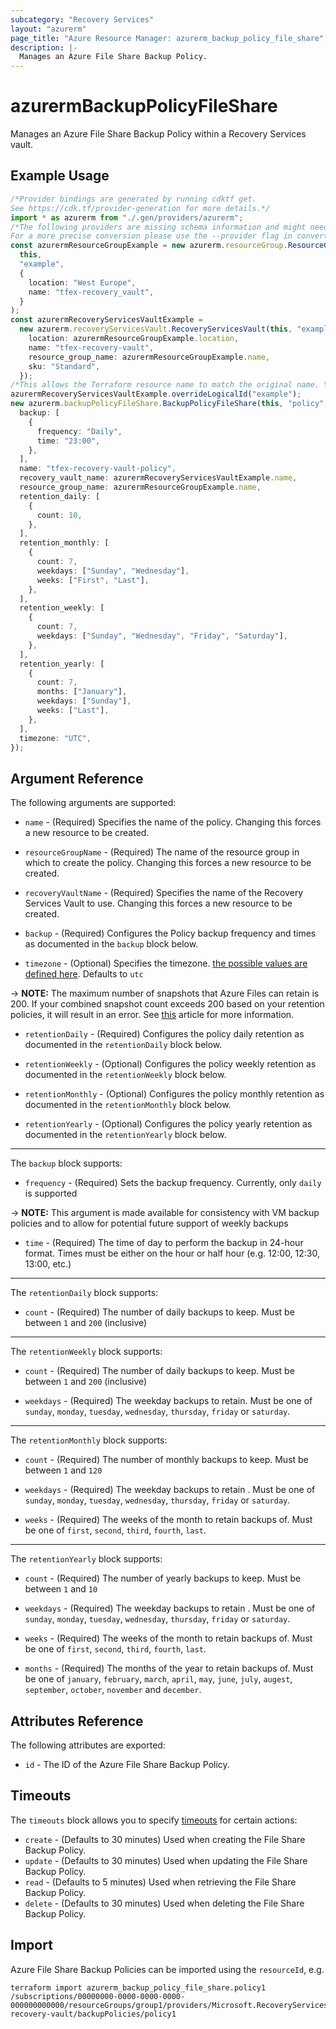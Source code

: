 ```yaml
---
subcategory: "Recovery Services"
layout: "azurerm"
page_title: "Azure Resource Manager: azurerm_backup_policy_file_share"
description: |-
  Manages an Azure File Share Backup Policy.
---
```


# azurermBackupPolicyFileShare

Manages an Azure File Share Backup Policy within a Recovery Services vault.

## Example Usage

```typescript
/*Provider bindings are generated by running cdktf get.
See https://cdk.tf/provider-generation for more details.*/
import * as azurerm from "./.gen/providers/azurerm";
/*The following providers are missing schema information and might need manual adjustments to synthesize correctly: azurerm.
For a more precise conversion please use the --provider flag in convert.*/
const azurermResourceGroupExample = new azurerm.resourceGroup.ResourceGroup(
  this,
  "example",
  {
    location: "West Europe",
    name: "tfex-recovery_vault",
  }
);
const azurermRecoveryServicesVaultExample =
  new azurerm.recoveryServicesVault.RecoveryServicesVault(this, "example_1", {
    location: azurermResourceGroupExample.location,
    name: "tfex-recovery-vault",
    resource_group_name: azurermResourceGroupExample.name,
    sku: "Standard",
  });
/*This allows the Terraform resource name to match the original name. You can remove the call if you don't need them to match.*/
azurermRecoveryServicesVaultExample.overrideLogicalId("example");
new azurerm.backupPolicyFileShare.BackupPolicyFileShare(this, "policy", {
  backup: [
    {
      frequency: "Daily",
      time: "23:00",
    },
  ],
  name: "tfex-recovery-vault-policy",
  recovery_vault_name: azurermRecoveryServicesVaultExample.name,
  resource_group_name: azurermResourceGroupExample.name,
  retention_daily: [
    {
      count: 10,
    },
  ],
  retention_monthly: [
    {
      count: 7,
      weekdays: ["Sunday", "Wednesday"],
      weeks: ["First", "Last"],
    },
  ],
  retention_weekly: [
    {
      count: 7,
      weekdays: ["Sunday", "Wednesday", "Friday", "Saturday"],
    },
  ],
  retention_yearly: [
    {
      count: 7,
      months: ["January"],
      weekdays: ["Sunday"],
      weeks: ["Last"],
    },
  ],
  timezone: "UTC",
});

```

## Argument Reference

The following arguments are supported:

*   `name` - (Required) Specifies the name of the policy. Changing this forces a new resource to be created.

*   `resourceGroupName` - (Required) The name of the resource group in which to create the policy. Changing this forces a new resource to be created.

*   `recoveryVaultName` - (Required) Specifies the name of the Recovery Services Vault to use. Changing this forces a new resource to be created.

*   `backup` - (Required) Configures the Policy backup frequency and times as documented in the `backup` block below.

*   `timezone` - (Optional) Specifies the timezone. [the possible values are defined here](https://jackstromberg.com/2017/01/list-of-time-zones-consumed-by-azure/). Defaults to `utc`

\-> **NOTE:** The maximum number of snapshots that Azure Files can retain is 200. If your combined snapshot count exceeds 200 based on your retention policies, it will result in an error. See [this](https://docs.microsoft.com/azure/backup/backup-azure-files-faq#what-is-the-maximum-retention-i-can-configure-for-backups) article for more information.

*   `retentionDaily` - (Required) Configures the policy daily retention as documented in the `retentionDaily` block below.

*   `retentionWeekly` - (Optional) Configures the policy weekly retention as documented in the `retentionWeekly` block below.

*   `retentionMonthly` - (Optional) Configures the policy monthly retention as documented in the `retentionMonthly` block below.

*   `retentionYearly` - (Optional) Configures the policy yearly retention as documented in the `retentionYearly` block below.

***

The `backup` block supports:

* `frequency` - (Required) Sets the backup frequency. Currently, only `daily` is supported

\-> **NOTE:** This argument is made available for consistency with VM backup policies and to allow for potential future support of weekly backups

* `time` - (Required) The time of day to perform the backup in 24-hour format. Times must be either on the hour or half hour (e.g. 12:00, 12:30, 13:00, etc.)

***

The `retentionDaily` block supports:

* `count` - (Required) The number of daily backups to keep. Must be between `1` and `200` (inclusive)

***

The `retentionWeekly` block supports:

*   `count` - (Required) The number of daily backups to keep. Must be between `1` and `200` (inclusive)

*   `weekdays` - (Required) The weekday backups to retain. Must be one of `sunday`, `monday`, `tuesday`, `wednesday`, `thursday`, `friday` or `saturday`.

***

The `retentionMonthly` block supports:

*   `count` - (Required) The number of monthly backups to keep. Must be between `1` and `120`

*   `weekdays` - (Required) The weekday backups to retain . Must be one of `sunday`, `monday`, `tuesday`, `wednesday`, `thursday`, `friday` or `saturday`.

*   `weeks` - (Required) The weeks of the month to retain backups of. Must be one of `first`, `second`, `third`, `fourth`, `last`.

***

The `retentionYearly` block supports:

*   `count` - (Required) The number of yearly backups to keep. Must be between `1` and `10`

*   `weekdays` - (Required) The weekday backups to retain . Must be one of `sunday`, `monday`, `tuesday`, `wednesday`, `thursday`, `friday` or `saturday`.

*   `weeks` - (Required) The weeks of the month to retain backups of. Must be one of `first`, `second`, `third`, `fourth`, `last`.

*   `months` - (Required) The months of the year to retain backups of. Must be one of `january`, `february`, `march`, `april`, `may`, `june`, `july`, `augest`, `september`, `october`, `november` and `december`.

## Attributes Reference

The following attributes are exported:

* `id` - The ID of the Azure File Share Backup Policy.

## Timeouts

The `timeouts` block allows you to specify [timeouts](https://www.terraform.io/language/resources/syntax#operation-timeouts) for certain actions:

* `create` - (Defaults to 30 minutes) Used when creating the File Share Backup Policy.
* `update` - (Defaults to 30 minutes) Used when updating the File Share Backup Policy.
* `read` - (Defaults to 5 minutes) Used when retrieving the File Share Backup Policy.
* `delete` - (Defaults to 30 minutes) Used when deleting the File Share Backup Policy.

## Import

Azure File Share Backup Policies can be imported using the `resourceId`, e.g.

```console
terraform import azurerm_backup_policy_file_share.policy1 /subscriptions/00000000-0000-0000-0000-000000000000/resourceGroups/group1/providers/Microsoft.RecoveryServices/vaults/example-recovery-vault/backupPolicies/policy1
```
